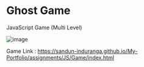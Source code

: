# Ghost Game
JavaScript Game
(Multi Level)

![image](https://user-images.githubusercontent.com/88975401/205104201-4b64db97-df6b-416b-a135-6e938e82d01d.png)

Game Link : https://sandun-induranga.github.io/My-Portfolio/assignments/JS/Game/index.html
